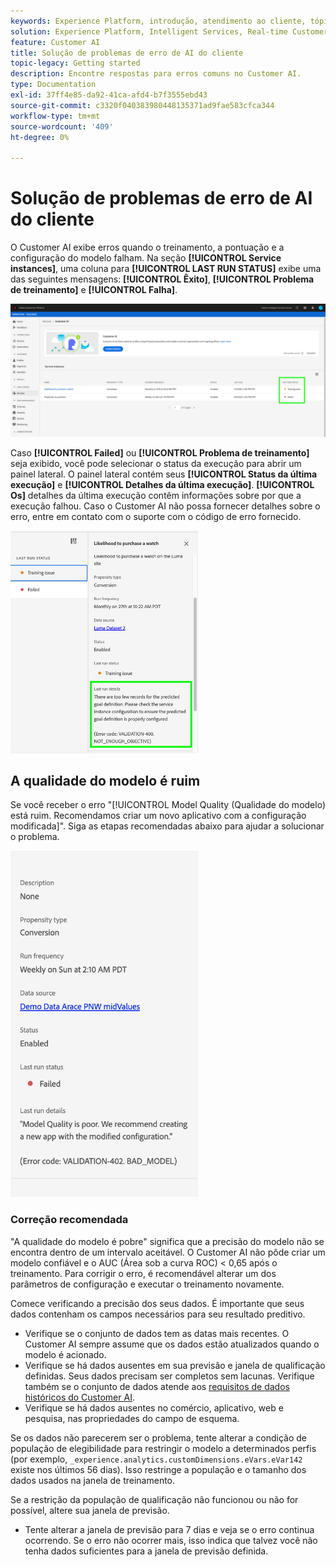 ```yaml
---
keywords: Experience Platform, introdução, atendimento ao cliente, tópicos populares, entrada de atendimento ao cliente, saída de atendimento ao cliente, solução de problemas de atendimento ao cliente, erros de atendimento ao cliente
solution: Experience Platform, Intelligent Services, Real-time Customer Data Platform
feature: Customer AI
title: Solução de problemas de erro de AI do cliente
topic-legacy: Getting started
description: Encontre respostas para erros comuns no Customer AI.
type: Documentation
exl-id: 37ff4e85-da92-41ca-afd4-b7f3555ebd43
source-git-commit: c3320f040383980448135371ad9fae583cfca344
workflow-type: tm+mt
source-wordcount: '409'
ht-degree: 0%

---
```


# Solução de problemas de erro de AI do cliente

O Customer AI exibe erros quando o treinamento, a pontuação e a configuração do modelo falham. Na seção **[!UICONTROL Service instances]**, uma coluna para **[!UICONTROL LAST RUN STATUS]** exibe uma das seguintes mensagens: **[!UICONTROL Êxito]**, **[!UICONTROL Problema de treinamento]** e **[!UICONTROL Falha]**.

![status da última execução](./images/errors/last-run-status.png)

Caso **[!UICONTROL Failed]** ou **[!UICONTROL Problema de treinamento]** seja exibido, você pode selecionar o status da execução para abrir um painel lateral. O painel lateral contém seus **[!UICONTROL Status da última execução]** e **[!UICONTROL Detalhes da última execução]**. **[!UICONTROL Os]** detalhes da última execução contêm informações sobre por que a execução falhou. Caso o Customer AI não possa fornecer detalhes sobre o erro, entre em contato com o suporte com o código de erro fornecido.

<img src="./images/errors/last-run-details.png" width="300" /><br />

## A qualidade do modelo é ruim

Se você receber o erro &quot;[!UICONTROL Model Quality (Qualidade do modelo) está ruim. Recomendamos criar um novo aplicativo com a configuração modificada]&quot;. Siga as etapas recomendadas abaixo para ajudar a solucionar o problema.

<img src="./images/errors/model-quality.png" width="300" /><br />

### Correção recomendada

&quot;A qualidade do modelo é pobre&quot; significa que a precisão do modelo não se encontra dentro de um intervalo aceitável. O Customer AI não pôde criar um modelo confiável e o AUC (Área sob a curva ROC) &lt; 0,65 após o treinamento. Para corrigir o erro, é recomendável alterar um dos parâmetros de configuração e executar o treinamento novamente.

Comece verificando a precisão dos seus dados. É importante que seus dados contenham os campos necessários para seu resultado preditivo.

- Verifique se o conjunto de dados tem as datas mais recentes. O Customer AI sempre assume que os dados estão atualizados quando o modelo é acionado.
- Verifique se há dados ausentes em sua previsão e janela de qualificação definidas. Seus dados precisam ser completos sem lacunas. Verifique também se o conjunto de dados atende aos [requisitos de dados históricos do Customer AI](./input-output.md#data-requirements).
- Verifique se há dados ausentes no comércio, aplicativo, web e pesquisa, nas propriedades do campo de esquema.

Se os dados não parecerem ser o problema, tente alterar a condição de população de elegibilidade para restringir o modelo a determinados perfis (por exemplo, `_experience.analytics.customDimensions.eVars.eVar142` existe nos últimos 56 dias). Isso restringe a população e o tamanho dos dados usados na janela de treinamento.

Se a restrição da população de qualificação não funcionou ou não for possível, altere sua janela de previsão.

- Tente alterar a janela de previsão para 7 dias e veja se o erro continua ocorrendo. Se o erro não ocorrer mais, isso indica que talvez você não tenha dados suficientes para a janela de previsão definida.
